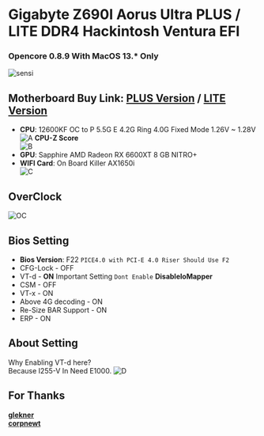 # Gigabyte Z690I Aorus Ultra PLUS **/** LITE DDR4 Hackintosh Ventura EFI 
### Opencore 0.8.9 With MacOS 13.* Only
![sensi](./images/iShot_2023-01-11_14.34.12.jpg)
## Motherboard Buy Link: [PLUS Version](https://www.amazon.com/-/zh/dp/B09ZKJ3SQ7) **/** [LITE Version](https://www.amazon.com/-/zh/dp/B0B29JCSGN)
- **CPU**: 12600KF OC to P 5.5G E 4.2G Ring 4.0G Fixed Mode 1.26V ~ 1.28V <br>
![A](./images/iShot_2023-01-10_22.58.05.jpg)
**CPU-Z Score** <br>
![B](./images/iShot_2023-01-10_22.58.14.jpg)
- **GPU**: Sapphire AMD Radeon RX 6600XT 8 GB NITRO+ <br>
- **WIFI Card**: On Board Killer AX1650i <br>
![C](./images/iShot_2023-01-10_23.15.45.jpg)
## OverClock
![OC](./images/iShot_2023-01-17_23.29.50.jpg)
## Bios Setting
- **Bios Version**: F22 `PICE4.0 with PCI-E 4.0 Riser Should Use F2` <br>
- CFG-Lock - OFF
- VT-d - **ON**  Important Setting `Dont Enable` **DisableloMapper**
- CSM - OFF
- VT-x - ON
- Above 4G decoding - ON
- Re-Size BAR Support - ON
- ERP - ON

## About Setting
Why Enabling VT-d here? <br>
Because I255-V In Need E1000.
![D](./images/iShot_2023-01-17_23.37.00.jpg)
## For Thanks
**[glekner](https://github.com/glekner/GIGABYTE-Z690I-Hackintosh)** <br>
**[corpnewt](https://github.com/corpnewt/SSDTTime)**
